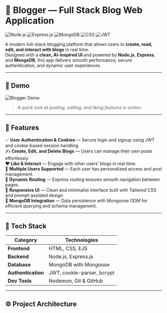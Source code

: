 # 📝 Blogger — Full Stack Blog Web Application  

![Node.js](https://img.shields.io/badge/Node.js-43853D?style=for-the-badge&logo=node.js&logoColor=white)
![Express.js](https://img.shields.io/badge/Express.js-404D59?style=for-the-badge)
![MongoDB](https://img.shields.io/badge/MongoDB-4EA94B?style=for-the-badge&logo=mongodb&logoColor=white)
![CSS](https://img.shields.io/badge/Tailwind_CSS-38B2AC?style=for-the-badge&logo=tailwind-css&logoColor=white)
![JWT](https://img.shields.io/badge/JWT-000000?style=for-the-badge&logo=jsonwebtokens&logoColor=white)

A modern full-stack blogging platform that allows users to **create, read, edit, and interact with blogs** in real time.  
Designed with a **clean, AI-inspired UI** and powered by **Node.js**, **Express**, and **MongoDB**, this app delivers smooth performance, secure authentication, and dynamic user experiences.  

---

## 🎥 Demo  

![Blogger Demo](./your_cool_intro%20(1).gif)  
> *A quick look at posting, editing, and liking features in action.*

---

## 🚀 Features  

✅ **User Authentication & Cookies** — Secure login and signup using JWT and cookie-based session handling.  
✍️ **Create, Edit, and Delete Blogs** — Users can manage their own posts effortlessly.  
❤️ **Like & Interact** — Engage with other users’ blogs in real time.  
👥 **Multiple Users Supported** — Each user has personalized access and post management.  
🧭 **Dynamic Routing** — Express routing ensures smooth navigation between pages.  
🎨 **Responsive UI** — Clean and minimalist interface built with Tailwind CSS and prompt-assisted design.  
🧩 **MongoDB Integration** — Data persistence with Mongoose ODM for efficient querying and schema management.  

---

## 🧰 Tech Stack  

| Category | Technologies |
|-----------|---------------|
| **Frontend** | HTML, CSS, EJS |
| **Backend** | Node.js, Express.js |
| **Database** | MongoDB with Mongoose |
| **Authentication** | JWT, cookie-parser, bcrypt |
| **Dev Tools** | Nodemon, Git & GitHub |

---

## ⚙️ Project Architecture  



